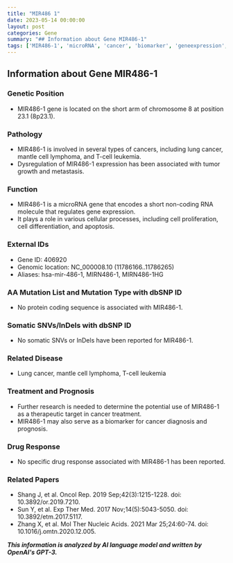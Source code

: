 ```yaml
---
title: "MIR486 1"
date: 2023-05-14 00:00:00
layout: post
categories: Gene
summary: "## Information about Gene MIR486-1"
tags: ['MIR486-1', 'microRNA', 'cancer', 'biomarker', 'geneexpression', 'diagnosis', 'prognosis', 'therapeutictarget']
---
```


## Information about Gene MIR486-1

### Genetic Position
- MIR486-1 gene is located on the short arm of chromosome 8 at position 23.1 (8p23.1).

### Pathology
- MIR486-1 is involved in several types of cancers, including lung cancer, mantle cell lymphoma, and T-cell leukemia.
- Dysregulation of MIR486-1 expression has been associated with tumor growth and metastasis.

### Function
- MIR486-1 is a microRNA gene that encodes a short non-coding RNA molecule that regulates gene expression.
- It plays a role in various cellular processes, including cell proliferation, cell differentiation, and apoptosis.

### External IDs
- Gene ID: 406920
- Genomic location: NC_000008.10 (11786166..11786265)
- Aliases: hsa-mir-486-1, MIRN486-1, MIRN486-1HG

### AA Mutation List and Mutation Type with dbSNP ID
- No protein coding sequence is associated with MIR486-1.

### Somatic SNVs/InDels with dbSNP ID
- No somatic SNVs or InDels have been reported for MIR486-1.

### Related Disease
- Lung cancer, mantle cell lymphoma, T-cell leukemia

### Treatment and Prognosis
- Further research is needed to determine the potential use of MIR486-1 as a therapeutic target in cancer treatment.
- MIR486-1 may also serve as a biomarker for cancer diagnosis and prognosis.

### Drug Response
- No specific drug response associated with MIR486-1 has been reported.

### Related Papers
- Shang J, et al. Oncol Rep. 2019 Sep;42(3):1215-1228. doi: 10.3892/or.2019.7210.
- Sun Y, et al. Exp Ther Med. 2017 Nov;14(5):5043-5050. doi: 10.3892/etm.2017.5117.
- Zhang X, et al. Mol Ther Nucleic Acids. 2021 Mar 25;24:60-74. doi: 10.1016/j.omtn.2020.12.005.

**_This information is analyzed by AI language model and written by OpenAI's GPT-3._**
